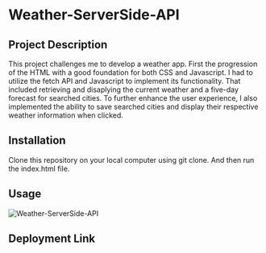 # Weather-ServerSide-API
## Project Description
This project challenges me to develop a weather app. First the progression of the HTML with a good foundation for both CSS and Javascript. I had to utilize the fetch API and Javascript to implement its functionality. That included retrieving and disaplying the current weather and a five-day forecast for searched cities. To further enhance the user experience, I also implemented the ability to save searched cities and display their respective weather information when clicked. 

## Installation

Clone this repository on your local computer using git clone. And then run the index.html file.

## Usage 
![Weather-ServerSide-API](/schedule.png)

## Deployment Link

